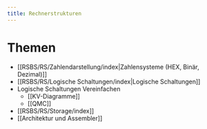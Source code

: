 ```yaml
---
title: Rechnerstrukturen
---
```

# Themen
- [[RSBS/RS/Zahlendarstellung/index|Zahlensysteme (HEX, Binär, Dezimal)]]
- [[RSBS/RS/Logische Schaltungen/index|Logische Schaltungen]]
- Logische Schaltungen Vereinfachen
	-  [[KV-Diagramme]]
	- [[QMC]]
- [[RSBS/RS/Storage/index]]
- [[Architektur und Assembler]]